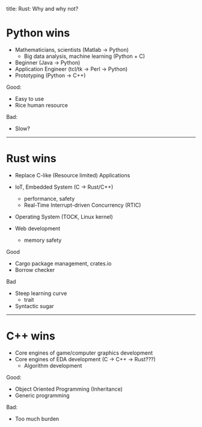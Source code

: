 title: Rust: Why and why not?

# Python wins

- Mathematicians, scientists (Matlab -> Python)
  - Big data analysis, machine learning (Python + C)
- Beginner (Java -> Python)
- Application Engineer (tcl/tk -> Perl -> Python)
- Prototyping (Python -> C++)

Good:

- Easy to use
- Rice human resource

Bad:

- Slow?

---

# Rust wins

- Replace C-like (Resource limited) Applications

- IoT, Embedded System (C -> Rust/C++)
  - performance, safety
  - Real-Time Interrupt-driven Concurrency (RTIC)
- Operating System (TOCK, Linux kernel)
- Web development
  - memory safety

Good

- Cargo package management, crates.io
- Borrow checker

Bad

- Steep learning curve
  - trait
- Syntactic sugar

---

# C++ wins

- Core engines of game/computer graphics development
- Core engines of EDA development (C -> C++ -> Rust???)
  - Algorithm development

Good:

- Object Oriented Programming (Inheritance)
- Generic programming

Bad:

- Too much burden
